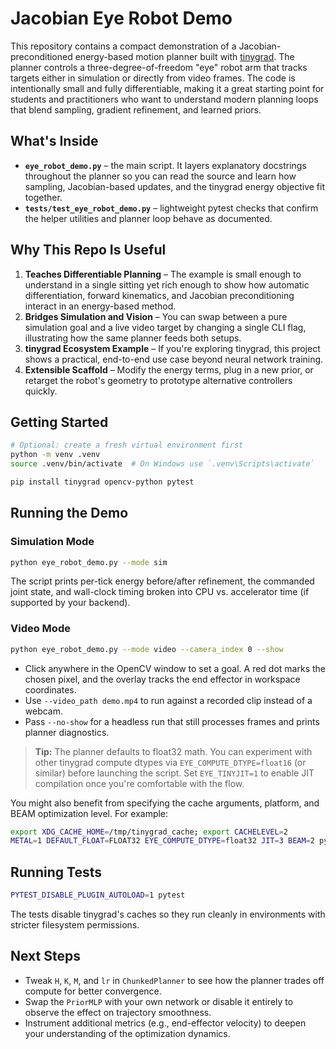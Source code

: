 # Jacobian Eye Robot Demo

This repository contains a compact demonstration of a Jacobian-preconditioned energy-based motion planner built with [tinygrad](https://github.com/tinygrad/tinygrad). The planner controls a three-degree-of-freedom "eye" robot arm that tracks targets either in simulation or directly from video frames. The code is intentionally small and fully differentiable, making it a great starting point for students and practitioners who want to understand modern planning loops that blend sampling, gradient refinement, and learned priors.

## What's Inside

- **`eye_robot_demo.py`** – the main script. It layers explanatory docstrings throughout the planner so you can read the source and learn how sampling, Jacobian-based updates, and the tinygrad energy objective fit together.
- **`tests/test_eye_robot_demo.py`** – lightweight pytest checks that confirm the helper utilities and planner loop behave as documented.

## Why This Repo Is Useful

1. **Teaches Differentiable Planning** – The example is small enough to understand in a single sitting yet rich enough to show how automatic differentiation, forward kinematics, and Jacobian preconditioning interact in an energy-based method.
2. **Bridges Simulation and Vision** – You can swap between a pure simulation goal and a live video target by changing a single CLI flag, illustrating how the same planner feeds both setups.
3. **tinygrad Ecosystem Example** – If you're exploring tinygrad, this project shows a practical, end-to-end use case beyond neural network training.
4. **Extensible Scaffold** – Modify the energy terms, plug in a new prior, or retarget the robot's geometry to prototype alternative controllers quickly.

## Getting Started

```bash
# Optional: create a fresh virtual environment first
python -m venv .venv
source .venv/bin/activate  # On Windows use `.venv\Scripts\activate`

pip install tinygrad opencv-python pytest
```

## Running the Demo

### Simulation Mode

```bash
python eye_robot_demo.py --mode sim
```

The script prints per-tick energy before/after refinement, the commanded joint state, and wall-clock timing broken into CPU vs. accelerator time (if supported by your backend).

### Video Mode

```bash
python eye_robot_demo.py --mode video --camera_index 0 --show
```

- Click anywhere in the OpenCV window to set a goal. A red dot marks the chosen pixel, and the overlay tracks the end effector in workspace coordinates.
- Use `--video_path demo.mp4` to run against a recorded clip instead of a webcam.
- Pass `--no-show` for a headless run that still processes frames and prints planner diagnostics.

> **Tip:** The planner defaults to float32 math. You can experiment with other tinygrad compute dtypes via `EYE_COMPUTE_DTYPE=float16` (or similar) before launching the script. Set `EYE_TINYJIT=1` to enable JIT compilation once you're comfortable with the flow.

You might also benefit from specifying the cache arguments, platform, and BEAM optimization level. For example:
```bash
export XDG_CACHE_HOME=/tmp/tinygrad_cache; export CACHELEVEL=2
METAL=1 DEFAULT_FLOAT=FLOAT32 EYE_COMPUTE_DTYPE=float32 JIT=3 BEAM=2 python3.11 eye_robot_demo.py --mode video --camera_index 0 --show
```


## Running Tests

```bash
PYTEST_DISABLE_PLUGIN_AUTOLOAD=1 pytest
```

The tests disable tinygrad's caches so they run cleanly in environments with stricter filesystem permissions.

## Next Steps

- Tweak `H`, `K`, `M`, and `lr` in `ChunkedPlanner` to see how the planner trades off compute for better convergence.
- Swap the `PriorMLP` with your own network or disable it entirely to observe the effect on trajectory smoothness.
- Instrument additional metrics (e.g., end-effector velocity) to deepen your understanding of the optimization dynamics.
